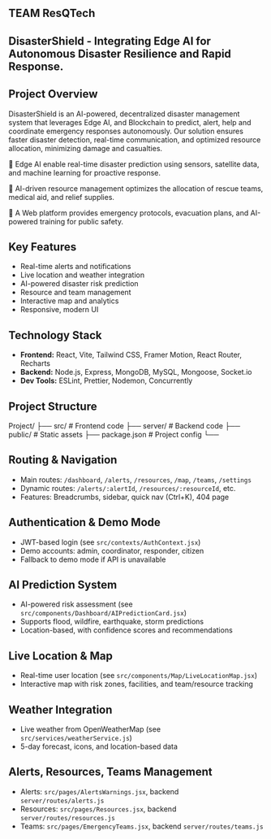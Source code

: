 ## TEAM ResQTech 
## DisasterShield - Integrating Edge AI for Autonomous Disaster Resilience and Rapid Response.

## Project Overview

DisasterShield is an AI-powered, decentralized disaster management system that leverages Edge AI, and Blockchain to predict, alert, help and coordinate emergency responses autonomously. Our solution ensures faster disaster detection, real-time communication, and optimized resource allocation, minimizing damage and casualties.

🔹 Edge AI enable real-time disaster prediction using sensors, satellite data, and machine learning for proactive response.

🔹 AI-driven resource management optimizes the allocation of rescue teams, medical aid, and relief supplies.

🔹 A Web platform provides emergency protocols, evacuation plans, and AI-powered training for public safety.

 ## Key Features
- Real-time alerts and notifications
- Live location and weather integration
- AI-powered disaster risk prediction
- Resource and team management
- Interactive map and analytics
- Responsive, modern UI

## Technology Stack
- **Frontend:** React, Vite, Tailwind CSS, Framer Motion, React Router, Recharts
- **Backend:** Node.js, Express, MongoDB, MySQL, Mongoose, Socket.io
- **Dev Tools:** ESLint, Prettier, Nodemon, Concurrently

## Project Structure

Project/
├── src/           # Frontend code
├── server/        # Backend code
├── public/        # Static assets
├── package.json   # Project config
└── 
## Routing & Navigation
- Main routes: `/dashboard`, `/alerts`, `/resources`, `/map`, `/teams`, `/settings`
- Dynamic routes: `/alerts/:alertId`, `/resources/:resourceId`, etc.
- Features: Breadcrumbs, sidebar, quick nav (Ctrl+K), 404 page

## Authentication & Demo Mode
- JWT-based login (see `src/contexts/AuthContext.jsx`)
- Demo accounts: admin, coordinator, responder, citizen
- Fallback to demo mode if API is unavailable

## AI Prediction System
- AI-powered risk assessment (see `src/components/Dashboard/AIPredictionCard.jsx`)
- Supports flood, wildfire, earthquake, storm predictions
- Location-based, with confidence scores and recommendations

## Live Location & Map
- Real-time user location (see `src/components/Map/LiveLocationMap.jsx`)
- Interactive map with risk zones, facilities, and team/resource tracking

## Weather Integration
- Live weather from OpenWeatherMap (see `src/services/weatherService.js`)
- 5-day forecast, icons, and location-based data

## Alerts, Resources, Teams Management
- Alerts: `src/pages/AlertsWarnings.jsx`, backend `server/routes/alerts.js`
- Resources: `src/pages/Resources.jsx`, backend `server/routes/resources.js`
- Teams: `src/pages/EmergencyTeams.jsx`, backend `server/routes/teams.js`
